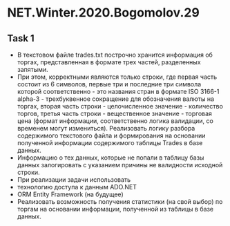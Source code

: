 # NET.Winter.2020.Bogomolov.29
## Task 1
 - В текстовом файле trades.txt построчно хранится информация об торгах, представленная в формате трех частей, разделенных запятыми.
 - При этом, корректными  являются только строки, где первая часть состоит из 6 символов, первые три и последние три символа которой соответственно - это названия стран в формате ISO 3166-1 alpha-3 - трехбуквенное сокращение для обозначения валюты на торгах, вторая часть строки - целочисленное значение - количество торгов, третья часть строки - вещественное значение - торговая цена (формат информации, соответственно логика валидации, со временем могут измениться).  Реализовать логику разбора содержимого текстового файла и формирования на основании полученной информации содержимого таблицы Trades в базе данных.
 - Информацию о тех данных, которые не попали в таблицу базы данных залогировать  с указанием причины не валидности исходной строки.
 - При реализации задачи использовать
 - технологию  доступа к данным ADO.NET
 - ORM Entity Framework (на будущее)
 - Реализовать возможность получения статистики (на свой выбор) по торгам на основании информации, полученной из таблицы в базе данных.
